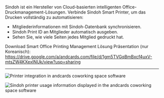 Sindoh ist ein Hersteller von Cloud-basierten intelligenten Office-Druckmanagement-Lösungen. Verbinde Sindoh Smart Printer, um das Drucken vollständig zu automatisieren:

- Mitgliederinformationen mit Sindoh-Datenbank synchronisieren.
- Sindoh Print ID an Mitglieder automatisch ausgeben.
- Sehen Sie, wie viele Seiten jedes Mitglied gedruckt hat.

Download Smart Office Printing Management Lösung Präsentation (nur Koreanisch): https://drive.google.com/a/andcards.com/file/d/1gm5TVGqBmBxcf4uxV-mtsZW4KXexINUk/view?usp=sharing

---

![Printer integration in andcards coworking space software](https://d7ccq1i35b0cj.cloudfront.net/andcards-integrations-sindoh-button-light-en-1920-1200.png)

![Sindoh printer usage information displayed in the andcards coworking space software](https://d7ccq1i35b0cj.cloudfront.net/andcards-integrations-sindoh-pages-light-en-1920-1200.png)
